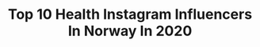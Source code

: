 ---
title: Top 10 Health Instagram Influencers In Norway In 2020
description: >-
  Find top health Instagram influencers in Norway in 2020. Most popular hashtags: #biodiversity #covid19 #newnormal #strength.
platform: Instagram
profiles:
  - username: "ingridkristiansen_"
    fullname: >-
      INGRID KRISTIANSEN
    location: "Norway"
    followers: 3840
    engagement: 1487
    commentsToLikes: 0.226074
    id: ck8t68e32cn750j78d0yv667f
    verified: false
    hashtags: "#heavylifting, #firgirl, #clothing, #hjemmetrening"
  - username: "walkandtalkoflife"
    fullname: >-
      Walk & Talk of LIFE🌏
    location: "Norway"
    followers: 3059
    engagement: 2689
    commentsToLikes: 0.061253
    id: ck9hbkj3bh8le0j78h1lybaa4
    verified: false
    hashtags: "#outdoorlife, #rogalandsbunad, #solbergelva, #minions"
  - username: "gunhild_stordalen"
    fullname: >-
      Gunhild A. Stordalen
    location: "Norway"
    followers: 182687
    engagement: 346
    commentsToLikes: 0.021107
    id: ck5zmq1uzn0kg0i147yvuqe2w
    verified: true
    hashtags: "#newnormal, #foodismedicine, #bookstoread, #healthyeating"
  - username: "andrealowing"
    fullname: >-
      Andrea Lowing 👑 IFBB Bikini
    location: "Norway"
    followers: 12698
    engagement: 762
    commentsToLikes: 0.069578
    id: ck8t6pi6led900j7848rkv3h0
    verified: false
    hashtags: "#squats, #girlswholift, #stayhome, #longtimenogym"
  - username: "billyjohnbob"
    fullname: >-
      BillyJohnBob 🐻 The Hairy Gamer
    location: "Norway"
    followers: 30460
    engagement: 447
    commentsToLikes: 0.026721
    id: ck9we77wcixpc0j78yr0es0qt
    verified: false
    hashtags: "#gaysandcats, #may9th, #skjegg, #staysafe"
  - username: "lindalike"
    fullname: >-
      Linda Sannesmoen
    location: "Norway"
    followers: 38569
    engagement: 98
    commentsToLikes: 0.052809
    id: ck0vwanbssuii0i19rovn2gwt
    verified: false
    hashtags: "#insecthotel, #whatiwear, #plantbased, #epic"
  - username: "kathsolberg"
    fullname: >-
      Kathrine Madelen | FITNESS
    location: "Norway"
    followers: 14707
    engagement: 533
    commentsToLikes: 0.089779
    id: ck5q5p68stwjq0i11qz0dw0td
    verified: false
    hashtags: "#momlife, #35weekspregnant, #pregnancyweek38, #bubbleroom"
  - username: "eatmoreplants.no"
    fullname: >-
      PLANT-BASED VEGAN RECIPES
    location: "Norway"
    followers: 15015
    engagement: 370
    commentsToLikes: 0.073850
    id: ck5hkk46yiket0i11wxhrk0cb
    verified: false
    hashtags: ""
  - username: "emilienutrition"
    fullname: >-
      Emilie Nereng
    location: "Norway"
    followers: 98273
    engagement: 293
    commentsToLikes: 0.012914
    id: ck55lurn92hi50i113d68s7ce
    verified: false
    hashtags: "#nerdyfacts, #missinternational, #mymollers, #vitamind"
  - username: "weightliftingadvice"
    fullname: >-
      Weightlifting Advice | Fitness
    location: "Norway"
    followers: 4119
    engagement: 1196
    commentsToLikes: 0.192819
    id: ck6uhmknf9zna0j717bycmfpd
    verified: false
    hashtags: "#allnaturalbodybuilding, #bizeps, #projectrock, #fitnessover50"
---